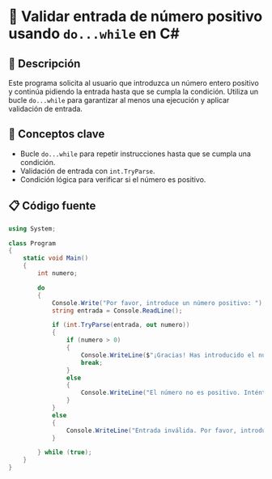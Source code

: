 # 🔁 Validar entrada de número positivo usando `do...while` en C#

## 📌 Descripción
Este programa solicita al usuario que introduzca un número entero positivo y continúa pidiendo la entrada hasta que se cumpla la condición. Utiliza un bucle `do...while` para garantizar al menos una ejecución y aplicar validación de entrada.

## 🧠 Conceptos clave
- Bucle `do...while` para repetir instrucciones hasta que se cumpla una condición.
- Validación de entrada con `int.TryParse`.
- Condición lógica para verificar si el número es positivo.

## 📋 Código fuente

```csharp
using System;

class Program
{
    static void Main()
    {
        int numero;

        do
        {
            Console.Write("Por favor, introduce un número positivo: ");
            string entrada = Console.ReadLine();

            if (int.TryParse(entrada, out numero))
            {
                if (numero > 0)
                {
                    Console.WriteLine($"¡Gracias! Has introducido el número positivo: {numero}");
                    break;
                }
                else
                {
                    Console.WriteLine("El número no es positivo. Inténtalo de nuevo.");
                }
            }
            else
            {
                Console.WriteLine("Entrada inválida. Por favor, introduce un número entero.");
            }

        } while (true);
    }
}
